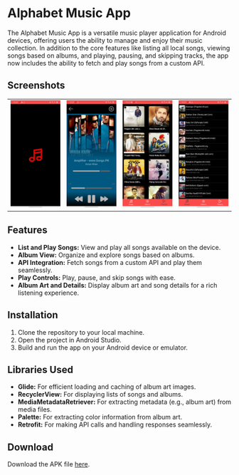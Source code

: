 # Alphabet Music App

The Alphabet Music App is a versatile music player application for Android devices, offering users the ability to manage and enjoy their music collection. In addition to the core features like listing all local songs, viewing songs based on albums, and playing, pausing, and skipping tracks, the app now includes the ability to fetch and play songs from a custom API.

## Screenshots

<table>
  <tr>
    <td><img src="screenshots/1.jpg" alt="Screenshot 1" width="200"/></td>
    <td><img src="screenshots/2.jpg" alt="Screenshot 2" width="200"/></td>
    <td><img src="screenshots/3.jpg" alt="Screenshot 3" width="200"/></td>
    <td><img src="screenshots/4.jpg" alt="Screenshot 4" width="200"/></td>
  </tr>
</table>

## Features

- **List and Play Songs:** View and play all songs available on the device.
- **Album View:** Organize and explore songs based on albums.
- **API Integration:** Fetch songs from a custom API and play them seamlessly.
- **Play Controls:** Play, pause, and skip songs with ease.
- **Album Art and Details:** Display album art and song details for a rich listening experience.



## Installation

1. Clone the repository to your local machine.
2. Open the project in Android Studio.
3. Build and run the app on your Android device or emulator.


## Libraries Used

- **Glide:** For efficient loading and caching of album art images.
- **RecyclerView:** For displaying lists of songs and albums.
- **MediaMetadataRetriever:** For extracting metadata (e.g., album art) from media files.
- **Palette:** For extracting color information from album art.
- **Retrofit:** For making API calls and handling responses seamlessly.


## Download

Download the APK file [here](https://drive.google.com/file/d/1tbtzI3upM4y6SnybZ2CNN2lYXOPCnsbS/view?usp=sharing).

